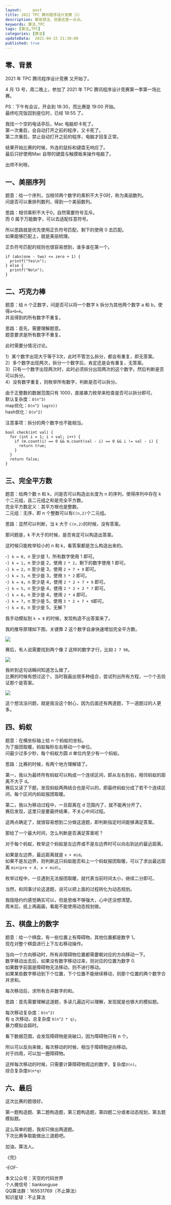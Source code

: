 ```yaml
---   
layout:     post  
title: 2021 TPC 腾讯程序设计竞赛（1）    
description: 都有想法，但是还差一点点。   
keywords: 算法,TPC  
tags: [算法,TPC]    
categories: [算法]  
updateData:  2021-04-15 21:30:00  
published: true  
---  
```



## 零、背景  


2021 年 TPC 腾讯程序设计竞赛 又开始了。  


4 月 13 号，周二晚上，参加了 2021 年 TPC 腾讯程序设计竞赛第一季第一场比赛。  


PS：下午有会议，开会到 18:30，而比赛是 19:00 开始。  
最终吃完饭回到座位时，已经 18:55 了。  


我找一个空的电话亭后，Mac 电脑却卡死了。  
第一次重启，会自动打开之前的程序，又卡死了。  
第二次重启，禁止自动打开之前的程序，电脑才回复正常。  


结果开始比赛的时候，外连的鼠标和键盘无响应了。  
最后只好使用Mac 自带的键盘与触摸板来操作电脑了。  


出师不利呀。  


## 一、美丽序列    


题意：给一个序列，当相邻两个数字的乘积不大于0时，称为美丽数列。  
问是否可以重排列数列，得到一个美丽数列。  


思路：相邻乘积不大于0，自然需要符号互斥。  
而 0 属于万能数字，可以去适配任意符号。  


所以思路就是优先使用正负符号匹配，剩下的使用 0 去匹配。  
如果能够匹配上，就是美丽梳理。  


正负符号匹配的规则也很容易想到，谁多谁在第一个。  


```
if (abs(one - two) <= zero + 1) {
  printf("Yes\n");
} else {
  printf("No\n");
}
```


## 二、巧克力棒  


题意：给 n 个正数字，问是否可以将一个数字 k 拆分为其他两个数字 a 和 b，使得`a+b=k`。  
并且得到的所有数字不重复。  


思路：首先，需要理解题意。  
题意要求是所有数字不重复。  


此时需要分情况讨论。  


1）某个数字出现大于等于3次，此时不管怎么拆分，都会有重复，即无答案。  
2）多个数字出现两次，拆分一个数字后，肯定还是会有重复，无答案。  
3）只有一个数字出现两次时，此时必须拆分出现两次的这个数字。然后判断是否可以拆分。  
4）没有数字重复，则枚举所有数字，判断是否可以拆分。  



由于正整数的数据范围只有 1000，直接暴力枚举来检查是否可以拆分即可。  
默认复杂度：`O(n^3)`  
map优化：`O(n^2 log(n))`  
hash优化：`O(n^2)`


注意事项：拆分的两个数字也不能相当。  


```
bool check(int val) {
  for (int i = 1; i < val; i++) {
    if (m.count(i) == 0 && m.count(val - i) == 0 && i != val - i) {
      return true;
    }
  }
  return false;
}
```

## 三、完全平方数  


题意：给两个数 n 和 k，问是否可以构造出长度为 n 的序列，使得序列中存在 k 个二元组，且二元组之和是完全平方数。  
完全平方数定义：其平方根也是整数。  
二元组：无序，即 n 个整数可以有`C(n,2)`个二元组。  


思路：显然可以判断，当 k 大于 `C(n,2)`的时候，没有答案。  


那问题是，k 不大于的时候，是否肯定可以构造出答案。  


这时候只能枚举较小的 n 和 k，看答案都是怎么构造出来的。  


-）`k = 0`，n 至少是 1，所有数字使用 1 即可。  
-）`k = 1`，n 至少是 2，使用 `2 * 2`，剩下的数字使用 1 即可。  
-）`k = 2`，n 至少是 3，使用 `2 + 7 + 9` 即可。  
-）`k = 3`，n 至少是 3，使用 `3 * 2` 即可。  
-）`k = 4`，n 至少是 4，使用 `2 * 2 + 7 + 9` 即可。  
-）`k = 5`，n 至少是 4，使用 `2 * 2 + 2 * 7` 即可。  
-）`k = 6`，n 至少是 4，使用 `2 * 4` 即可。  
-）`k = 7`，n 至少是 5，使用 `3 * 2 + 7 + 9`即可。  
-）`k = 8`，n 至少是 5，无解？  


我手动模拟到 `k = 8` 的时候，发现构造不出答案来了。  


我的推导原理如下图，关键靠 2 这个数字自身快速增加完全平方数。  


![](//res.tiankonguse.com/images/2021/04/15/001.png)  


赛后，有人说需要找到两个像 2 这样的数字才行，比如 `2 7 98`。  


![](//res.tiankonguse.com/images/2021/04/15/002.png)  


我听到这句话瞬间知道怎么做了。  
比赛的时候有想过这个，当时我画出很多种组合，尝试列出所有方程，一个个去验证那个是答案。  


![](//res.tiankonguse.com/images/2021/04/15/003.png)  



这个想法没问题，就是我没这个耐心，因为后面还有两道题，下一道题过的人更多。  


## 四、蚂蚁  


题意：在横坐标轴上给 n 个蚂蚁的坐标。  
为了报团取暖，蚂蚁每秒左右移动一个单位。  
问最少过多少秒，每个蚂蚁方圆 d 单位内至少有一个蚂蚁。  


思路：比赛的时候，有两个地方理解错了。  


第一，我以为最终所有蚂蚁可以构成一个连续区间，即从左右到右，相邻蚂蚁的距离不大于 d。  
赛后又读了下题，发现蚂蚁两两结合也是可以的，即最终蚂蚁分成了若干个连续区间，每个区间内蚂蚁报团取暖。  


第二，我以为移动过程中，一旦距离在 d 范围内了，就不能再分开了。  
赛后发现，这里只是要最终结果，不关心中间过程。  


这两点确定了，就很容易想到二分做这道题，即判断指定时间能够满足答案。  


那给了一个最大时间，怎么判断是否满足答案呢？  


对于每个蚂蚁，枚举这个蚂蚁是左边界或不是左边界时可以向右到达的最远距离。  


如果是左边界，最远距离就是 `x + mid`。  
如果不是左边界，则判断这只蚂蚁能否和上一个蚂蚁报团取暖，可以了求出最远距离 `min(pre + d, x + mid)`。  


枚举过程中，一旦遇到无法报团取暖，就代表当前时间太小，继续二分即可。  


当然，和同事讨论这道题，说可以把上面的过程转化为动态规划。  


我隐隐约约感觉确实可以，但是思维不够强大，心中还没想清楚。  
周末后，纸上再画画，看能不能使用动态规划做。  


## 五、棋盘上的数字  


题意：给一个棋盘，有一些位置上有障碍物，其他位置都是数字 1。  
现在对整个棋盘进行上下左右移动操作。  


当向一个方向移动时，所有非障碍物位置都需要朝对应的方向移动一下。  
数字移动出去后，如果没有数字移动过来，则对应的位置为数字 0.  
如果数字前面是障碍物无法移动，则不进行移动。  
如果某些数字移动到下个位置，下个位置不能继续移动，则那个位置的两个数字合并求和。  


每次移动后，求所有合并数字的和。  



思路：首先需要理解这道题，多读几遍边可以理解，发现就是也够大的模拟题。  


每次移动复杂度：`O(n^2)`  
有 q 次移动，总复杂度 `O(n^2 * q)`。  
暴力模拟会超时。  


看下数据范围，会发现障碍物是突破口，因为障碍物只有 n 个。  


所以可以反向来做，每次移动的时候，相当于障碍物逆向移动。  
对于四周，可以加一圈障碍物。  


这样每次移动的时候，只需要计算障碍物周边的数字，复杂度`O(n)`。  
综合复杂度`O(n*q)`  


## 六、最后  


这次比赛的题很好。  


第一题构造题、第二题构造题，第三题构造题，第四题二分或者动态规划，第五题模拟题。  


这么简单的题，我却只做出两道题。  
下次比赛争取能做出三道题吧。  



加油，算法人。  


《完》  


-EOF-  



本文公众号：天空的代码世界  
个人微信号：tiankonguse  
QQ算法群：165531769（不止算法）  
知识星球：不止算法  

